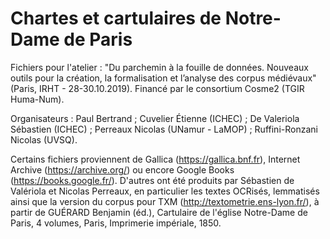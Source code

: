 # Chartes et cartulaires de Notre-Dame de Paris

Fichiers pour l'atelier : "Du parchemin à la fouille de données. Nouveaux outils pour la création, la formalisation et l’analyse des corpus médiévaux" (Paris, IRHT - 28-30.10.2019). Financé par le consortium Cosme2 (TGIR Huma-Num).

Organisateurs : Paul Bertrand ; Cuvelier Étienne (ICHEC) ; De Valeriola Sébastien (ICHEC) ; Perreaux Nicolas (UNamur - LaMOP) ; Ruffini-Ronzani Nicolas (UVSQ).

Certains fichiers proviennent de Gallica (https://gallica.bnf.fr), Internet Archive (https://archive.org/) ou encore Google Books (https://books.google.fr/). D'autres ont été produits par Sébastien de Valériola et Nicolas Perreaux, en particulier les textes OCRisés, lemmatisés ainsi que la version du corpus pour TXM (http://textometrie.ens-lyon.fr/), à partir de GUÉRARD Benjamin (éd.), Cartulaire de l'église Notre-Dame de Paris, 4 volumes, Paris, Imprimerie impériale, 1850.
